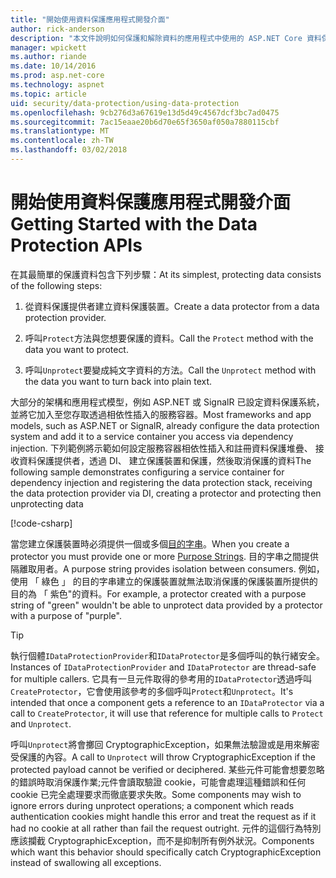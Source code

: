 ```yaml
---
title: "開始使用資料保護應用程式開發介面"
author: rick-anderson
description: "本文件說明如何保護和解除資料的應用程式中使用的 ASP.NET Core 資料保護 Api。"
manager: wpickett
ms.author: riande
ms.date: 10/14/2016
ms.prod: asp.net-core
ms.technology: aspnet
ms.topic: article
uid: security/data-protection/using-data-protection
ms.openlocfilehash: 9cb276d3a67619e13d5d49c4567dcf3bc7ad0475
ms.sourcegitcommit: 7ac15eaae20b6d70e65f3650af050a7880115cbf
ms.translationtype: MT
ms.contentlocale: zh-TW
ms.lasthandoff: 03/02/2018
---
```

# <a name="getting-started-with-the-data-protection-apis"></a><span data-ttu-id="9798a-103">開始使用資料保護應用程式開發介面</span><span class="sxs-lookup"><span data-stu-id="9798a-103">Getting Started with the Data Protection APIs</span></span>

<a name="security-data-protection-getting-started"></a>

<span data-ttu-id="9798a-104">在其最簡單的保護資料包含下列步驟：</span><span class="sxs-lookup"><span data-stu-id="9798a-104">At its simplest, protecting data consists of the following steps:</span></span>

1. <span data-ttu-id="9798a-105">從資料保護提供者建立資料保護裝置。</span><span class="sxs-lookup"><span data-stu-id="9798a-105">Create a data protector from a data protection provider.</span></span>

2. <span data-ttu-id="9798a-106">呼叫`Protect`方法與您想要保護的資料。</span><span class="sxs-lookup"><span data-stu-id="9798a-106">Call the `Protect` method with the data you want to protect.</span></span>

3. <span data-ttu-id="9798a-107">呼叫`Unprotect`要變成純文字資料的方法。</span><span class="sxs-lookup"><span data-stu-id="9798a-107">Call the `Unprotect` method with the data you want to turn back into plain text.</span></span>

<span data-ttu-id="9798a-108">大部分的架構和應用程式模型，例如 ASP.NET 或 SignalR 已設定資料保護系統，並將它加入至您存取透過相依性插入的服務容器。</span><span class="sxs-lookup"><span data-stu-id="9798a-108">Most frameworks and app models, such as ASP.NET or SignalR, already configure the data protection system and add it to a service container you access via dependency injection.</span></span> <span data-ttu-id="9798a-109">下列範例將示範如何設定服務容器相依性插入和註冊資料保護堆疊、 接收資料保護提供者，透過 DI、 建立保護裝置和保護，然後取消保護的資料</span><span class="sxs-lookup"><span data-stu-id="9798a-109">The following sample demonstrates configuring a service container for dependency injection and registering the data protection stack, receiving the data protection provider via DI, creating a protector and protecting then unprotecting data</span></span>

[!code-csharp[](../../security/data-protection/using-data-protection/samples/protectunprotect.cs?highlight=26,34,35,36,37,38,39,40)]

<span data-ttu-id="9798a-110">當您建立保護裝置時必須提供一個或多個[目的字串](consumer-apis/purpose-strings.md)。</span><span class="sxs-lookup"><span data-stu-id="9798a-110">When you create a protector you must provide one or more [Purpose Strings](consumer-apis/purpose-strings.md).</span></span> <span data-ttu-id="9798a-111">目的字串之間提供隔離取用者。</span><span class="sxs-lookup"><span data-stu-id="9798a-111">A purpose string provides isolation between consumers.</span></span> <span data-ttu-id="9798a-112">例如，使用 「 綠色 」 的目的字串建立的保護裝置就無法取消保護的保護裝置所提供的目的為 「 紫色"的資料。</span><span class="sxs-lookup"><span data-stu-id="9798a-112">For example, a protector created with a purpose string of "green" wouldn't be able to unprotect data provided by a protector with a purpose of "purple".</span></span>

>[!TIP]
> <span data-ttu-id="9798a-113">執行個體`IDataProtectionProvider`和`IDataProtector`是多個呼叫的執行緒安全。</span><span class="sxs-lookup"><span data-stu-id="9798a-113">Instances of `IDataProtectionProvider` and `IDataProtector` are thread-safe for multiple callers.</span></span> <span data-ttu-id="9798a-114">它具有一旦元件取得的參考用的`IDataProtector`透過呼叫`CreateProtector`，它會使用該參考的多個呼叫`Protect`和`Unprotect`。</span><span class="sxs-lookup"><span data-stu-id="9798a-114">It's intended that once a component gets a reference to an `IDataProtector` via a call to `CreateProtector`, it will use that reference for multiple calls to `Protect` and `Unprotect`.</span></span>
>
><span data-ttu-id="9798a-115">呼叫`Unprotect`將會擲回 CryptographicException，如果無法驗證或是用來解密受保護的內容。</span><span class="sxs-lookup"><span data-stu-id="9798a-115">A call to `Unprotect` will throw CryptographicException if the protected payload cannot be verified or deciphered.</span></span> <span data-ttu-id="9798a-116">某些元件可能會想要忽略的錯誤時取消保護作業;元件會讀取驗證 cookie，可能會處理這種錯誤和任何 cookie 已完全處理要求而徹底要求失敗。</span><span class="sxs-lookup"><span data-stu-id="9798a-116">Some components may wish to ignore errors during unprotect operations; a component which reads authentication cookies might handle this error and treat the request as if it had no cookie at all rather than fail the request outright.</span></span> <span data-ttu-id="9798a-117">元件的這個行為特別應該攔截 CryptographicException，而不是抑制所有例外狀況。</span><span class="sxs-lookup"><span data-stu-id="9798a-117">Components which want this behavior should specifically catch CryptographicException instead of swallowing all exceptions.</span></span>
